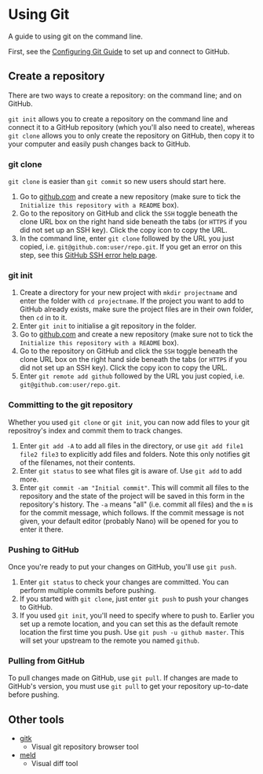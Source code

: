 # Using Git

A guide to using git on the command line.

First, see the [Configuring Git Guide](git-config.md) to set up and connect to GitHub.

## Create a repository

There are two ways to create a repository: on the command line; and on GitHub.

`git init` allows you to create a repository on the command line and connect it to a GitHub repository (which you'll also need to create), whereas `git clone` allows you to only create the repository on GitHub, then copy it to your computer and easily push changes back to GitHub.

### git clone

`git clone` is easier than `git commit` so new users should start here.

1. Go to [github.com](https://github.com/) and create a new repository (make sure to tick the `Initialize this repository with a README` box).
1. Go to the repository on GitHub and click the `SSH` toggle beneath the clone URL box on the right hand side beneath the tabs (or `HTTPS` if you did not set up an SSH key). Click the copy icon to copy the URL.
1. In the command line, enter `git clone` followed by the URL you just copied, i.e. `git@github.com:user/repo.git`. If you get an error on this step, see this [GitHub SSH error help page](https://help.github.com/articles/error-permission-denied-publickey).

### git init

1. Create a directory for your new project with `mkdir projectname` and enter the folder with `cd projectname`. If the project you want to add to GitHub already exists, make sure the project files are in their own folder, then `cd` in to it.
1. Enter `git init` to initialise a git repository in the folder.
1. Go to [github.com](https://github.com/) and create a new repository (make sure not to tick the `Initialize this repository with a README` box).
1. Go to the repository on GitHub and click the `SSH` toggle beneath the clone URL box on the right hand side beneath the tabs (or `HTTPS` if you did not set up an SSH key). Click the copy icon to copy the URL.
1. Enter `git remote add github` followed by the URL you just copied, i.e. `git@github.com:user/repo.git`.

### Committing to the git repository

Whether you used `git clone` or `git init`, you can now add files to your git repositroy's index and commit them to track changes.

1. Enter `git add -A` to add all files in the directory, or use `git add file1 file2 file3` to explicitly add files and folders. Note this only notifies git of the filenames, not their contents.
1. Enter `git status` to see what files git is aware of. Use `git add` to add more.
1. Enter `git commit -am "Initial commit"`. This will commit all files to the repository and the state of the project will be saved in this form in the repository's history. The `-a` means "all" (i.e. commit all files) and the `m` is for the commit message, which follows. If the commit message is not given, your default editor (probably Nano) will be opened for you to enter it there.

### Pushing to GitHub

Once you're ready to put your changes on GitHub, you'll use `git push`.

1. Enter `git status` to check your changes are committed. You can perform multiple commits before pushing.
1. If you started with `git clone`, just enter `git push` to push your changes to GitHub.
1. If you used `git init`, you'll need to specify where to push to. Earlier you set up a remote location, and you can set this as the default remote location the first time you push. Use `git push -u github master`. This will set your upstream to the remote you named `github`.

### Pulling from GitHub

To pull changes made on GitHub, use `git pull`. If changes are made to GitHub's version, you must use `git pull` to get your repository up-to-date before pushing.

## Other tools

- [gitk](http://git-scm.com/docs/gitk)
    - Visual git repository browser tool
- [meld](http://meldmerge.org/)
    - Visual diff tool
